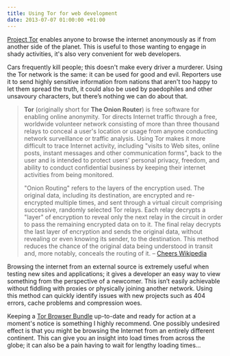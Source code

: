 ```yaml
---
title: Using Tor for web development
date: 2013-07-07 01:00:00 +01:00
---
```


[Project Tor](https://www.torproject.org/index.html.en) enables anyone to browse the internet anonymously as if from another side of the planet. This is useful to those wanting to engage in shady activities, it's also very convenient for web developers.

Cars frequently kill people; this doesn't make every driver a murderer. Using the Tor network is the same: it can be used for good and evil. Reporters use it to send highly sensitive information from nations that aren't too happy to let them spread the truth, it could also be used by paedophiles and other unsavoury characters, but there’s nothing we can do about that.

> **Tor** (originally short for **The Onion Router**) is free software for enabling online anonymity. Tor directs Internet traffic through a free, worldwide volunteer network consisting of more than three thousand relays to conceal a user's location or usage from anyone conducting network surveillance or traffic analysis. Using Tor makes it more difficult to trace Internet activity, including "visits to Web sites, online posts, instant messages and other communication forms", back to the user and is intended to protect users' personal privacy, freedom, and ability to conduct confidential business by keeping their internet activities from being monitored.
>
> "Onion Routing" refers to the layers of the encryption used. The original data, including its destination, are encrypted and re-encrypted multiple times, and sent through a virtual circuit comprising successive, randomly selected Tor relays. Each relay decrypts a "layer" of encryption to reveal only the next relay in the circuit in order to pass the remaining encrypted data on to it. The final relay decrypts the last layer of encryption and sends the original data, without revealing or even knowing its sender, to the destination. This method reduces the chance of the original data being understood in transit and, more notably, conceals the routing of it. – [Cheers Wikipedia](http://en.wikipedia.org/wiki/Tor_(anonymity_network))

Browsing the internet from an external source is extremely useful when testing new sites and applications; it gives a developer an easy way to view something from the perspective of a newcomer. This isn’t easily achievable without fiddling with proxies or physically joining another network. Using this method can quickly identify issues with new projects such as 404 errors, cache problems and compression woes.

Keeping a [Tor Browser Bundle](https://www.torproject.org/download/download-easy.html.en) up-to-date and ready for action at a moment's notice is something I highly recommend. One possibly undesired effect is that you might be browsing the Internet from an entirely different continent. This can give you an insight into load times from across the globe; it can also be a pain having to wait for lengthy loading times...